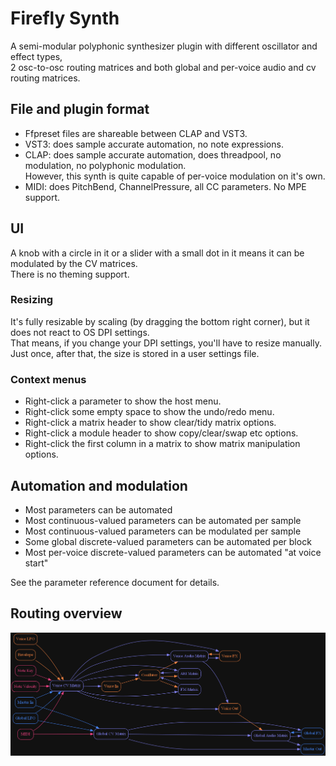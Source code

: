 # Firefly Synth
A semi-modular polyphonic synthesizer plugin with different oscillator and effect types,<br/>
2 osc-to-osc routing matrices and both global and per-voice audio and cv routing matrices.

## File and plugin format
- Ffpreset files are shareable between CLAP and VST3.
- VST3: does sample accurate automation, no note expressions.
- CLAP: does sample accurate automation, does threadpool, no modulation, no polyphonic modulation.<br/>
However, this synth is quite capable of per-voice modulation on it's own.
- MIDI: does PitchBend, ChannelPressure, all CC parameters. No MPE support.

## UI
A knob with a circle in it or a slider with a small dot in it means it can be modulated by the CV matrices.<br/>
There is no theming support.

### Resizing
It's fully resizable by scaling (by dragging the bottom right corner), but it does not react to OS DPI settings.<br/>
That means, if you change your DPI settings, you'll have to resize manually.<br/>
Just once, after that, the size is stored in a user settings file.

### Context menus
- Right-click a parameter to show the host menu.
- Right-click some empty space to show the undo/redo menu.
- Right-click a matrix header to show clear/tidy matrix options.
- Right-click a module header to show copy/clear/swap etc options.
- Right-click the first column in a matrix to show matrix manipulation options.

## Automation and modulation

- Most parameters can be automated
- Most continuous-valued parameters can be automated per sample
- Most continuous-valued parameters can be modulated per sample
- Some global discrete-valued parameters can be automated per block
- Most per-voice discrete-valued parameters can be automated "at voice start"

See the parameter reference document for details.

## Routing overview

![Routing overview](static/routing_overview.png)

